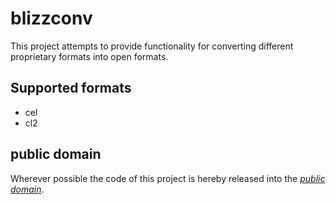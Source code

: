 blizzconv
=========

This project attempts to provide functionality for converting different
proprietary formats into open formats.

Supported formats
-----------------

* cel
* cl2

public domain
-------------

Wherever possible the code of this project is hereby released into the
*[public domain][]*.

[public domain]: https://creativecommons.org/publicdomain/zero/1.0/
